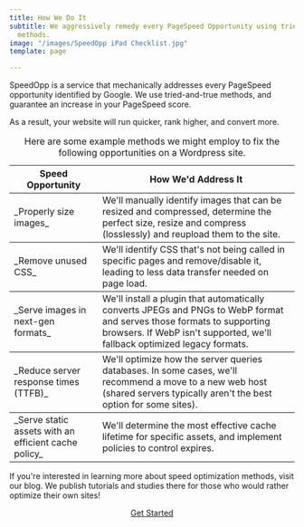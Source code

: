 ```yaml
---
title: How We Do It
subtitle: We aggressively remedy every PageSpeed Opportunity using tried-and-true
  methods.
image: "/images/SpeedOpp iPad Checklist.jpg"
template: page

---
```

SpeedOpp is a service that mechanically addresses every PageSpeed opportunity identified by Google. We use tried-and-true methods, and guarantee an increase in your PageSpeed score.

As a result, your website will run quicker, rank higher, and convert more.

<table>
<caption>Here are some example methods we might employ to fix the following opportunities on a Wordpress site.</caption>
<thead>
<tr>
<th>Speed Opportunity</th>
<th>How We'd Address It</th>
</tr>
</thead>
<tbody>
<tr>
<td>_Properly size images_</td>
<td>We'll manually identify images that can be resized and compressed, determine the perfect size, resize and compress (losslessly) and reupload them to the site.</td>
</tr>
</tbody>
<tbody>
<tr>
<td>_Remove unused CSS_</td>
<td>We'll identify CSS that's not being called in specific pages and remove/disable it, leading to less data transfer needed on page load.</td>
</tr>
</tbody>
<tbody>
<tr>
<td>_Serve images in next-gen formats_</td>
<td>We'll install a plugin that automatically converts JPEGs and PNGs to WebP format and serves those formats to supporting browsers. If WebP isn't supported, we'll fallback optimized legacy formats.</td>
</tr>
</tbody>
<tbody>
<tr>
<td>_Reduce server response times (TTFB)_</td>
<td>We'll optimize how the server queries databases. In some cases, we'll recommend a move to a new web host (shared servers typically aren't the best option for some sites).</td>
</tr>
</tbody>
<tbody>
<tr>
<td>_Serve static assets with an efficient cache policy_</td>
<td>We'll determine the most effective cache lifetime for specific assets, and implement policies to control expires.</td>
</tr>
</tbody>
</table>

If you're interested in learning more about speed optimization methods, visit our blog. We publish tutorials and studies there for those who would rather optimize their own sites!

<center><a href="https://speedopp.com/contact" class="button secondary">Get Started</a></center>